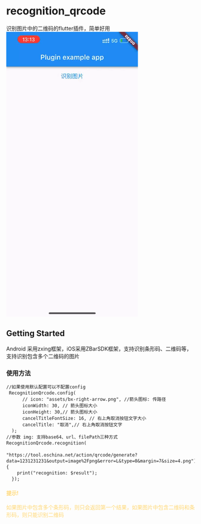 # recognition_qrcode

识别图片中的二维码的flutter插件，简单好用
 ![](./demo.gif)
## Getting Started
Android 采用zxing框架，iOS采用ZBarSDK框架，支持识别条形码、二维码等，支持识别包含多个二维码的图片
### 使用方法
```
//如果使用默认配置可以不配置config
 RecognitionQrcode.config(
      // icon: "assets/bx-right-arrow.png", //箭头图标: 传路径
      iconWidth: 30, // 箭头图标大小
      iconHeight: 30,// 箭头图标大小
      cancelTitleFontSize: 16, // 右上角取消按钮文字大小
      cancelTitle: "取消",// 右上角取消按钮文字
  );
//参数 img: 支持base64、url、filePath三种方式
RecognitionQrcode.recognition(
                        "https://tool.oschina.net/action/qrcode/generate?data=1231231231&output=image%2Fpng&error=L&type=0&margin=7&size=4.png").then((result) {
    print("recognition: $result");
  });
```

#### <font color="#FFD877">提示!</font>
<font color="#FFD877">如果图片中包含多个条形码，则只会返回第一个结果，如果图片中包含二维码和条形码，则只能识别二维码</font>